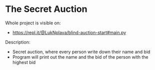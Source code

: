 # The Secret Auction

Whole project is visible on:
- https://repl.it/@LukNplava/blind-auction-start#main.py

Description:
- Secret auction, where every person write down their name and bid
- Program will print out the name and the bid of the person with the highest bid 
